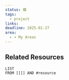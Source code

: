 ```yaml
---
status: 🟥
tags:
  - project
links: 
deadline: 2025-01-27
area:
  - - My Areas
---
```

## Related Resources

```dataview
LIST
FROM [[]] AND #resource
```
